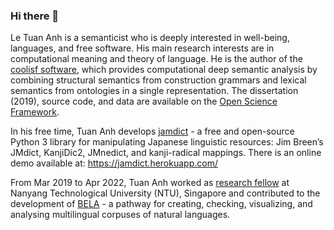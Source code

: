 ### Hi there 👋

Le Tuan Anh is a semanticist who is deeply interested in well-being, languages, and free software.
His main research interests are in computational meaning and theory of language.
He is the author of the [coolisf software](https://pypi.org/project/coolisf/), which provides computational deep semantic analysis by combining structural semantics from construction grammars and lexical semantics from ontologies in a single representation.
The dissertation (2019), source code, and data are available on the [Open Science Framework](https://osf.io/9udjk/).

In his free time, Tuan Anh develops [jamdict](https://jamdict.readthedocs.io/) - a free and open-source Python 3 library for manipulating Japanese linguistic resources: Jim Breen’s JMdict, KanjiDic2, JMnedict, and kanji-radical mappings.
There is an online demo available at: https://jamdict.herokuapp.com/

From Mar 2019 to Apr 2022, Tuan Anh worked as [research fellow](https://blogs.ntu.edu.sg/blip/research-journey-le-tuan-anh/) at Nanyang Technological University (NTU), Singapore and contributed to the development of [BELA](https://github.com/letuananh/bela) - a pathway for creating, checking, visualizing, and analysing multilingual corpuses of natural languages.

<!--
**letuananh/letuananh** is a ✨ _special_ ✨ repository because its `README.md` (this file) appears on your GitHub profile.

Here are some ideas to get you started:

- 🔭 I’m currently working on ...
- 🌱 I’m currently learning ...
- 👯 I’m looking to collaborate on ...
- 🤔 I’m looking for help with ...
- 💬 Ask me about ...
- 📫 How to reach me: ...
- 😄 Pronouns: ...
- ⚡ Fun fact: ...
-->
